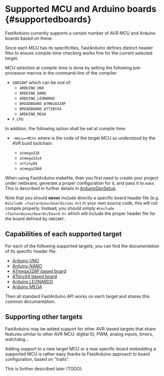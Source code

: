 Supported MCU and Arduino boards {#supportedboards}
================================

FastArduino currently supports a certain number of AVR MCU and Arduino boards based on these.

Since each MCU has its specificities, FastArduino defines distinct header files to ensure compile-time checking works fine for the current selected target.

MCU selection at compile-time is done by setting the following pre-processor macros in the command-line of the compiler:

- `VARIANT` which can be one of:
    - `ARDUINO_UNO`
    - `ARDUINO_NANO`
    - `ARDUINO_LEONARDO`
    - `BREADBOARD_ATMEGA328P`
    - `BREADBOARD_ATTINYX4`
    - `ARDUINO_MEGA`
- `F_CPU`

In addition, the following option shall be set at compile time:

- `-mmcu=<MCU>` where <MCU> is the code of the target MCU as understood by the AVR build toolchain:
    - `atmega328`
    - `atmega32u4`
    - `attiny84`
    - `atmega2560`

When using FastArduino makefile, then you first need to create your project under netbeans, generate a proper configuration for it, and pass it to `make`. This is described in further details in [ArduinoDevSetup](https://github.com/jfpoilpret/fast-arduino-lib/blob/master/ArduinoDevSetup.docx?raw=true).

Note that you should **never** include directly a specific board header file (e.g. `#include <fastarduno/boards/uno.h>`) in your own source code, this will not compile properly. Instead, you should simply `#include <fastarduino/boards/board.h>` which will include the proper header file for the board defined by `VARIANT`.

Capabilities of each supported target
-------------------------------------

For each of the following supported targets, you can find the documentation of its specific header file:

- [Arduino UNO](boards/uno/namespaceboard.html)
- [Arduino NANO](boards/nano/namespaceboard.html)
- [ATmega328P based board](boards/atmega328/namespaceboard.html)
- [ATtinyX4 based board](boards/attinyx4/namespaceboard.html)
- [Arduino LEONARDO](boards/leonardo/namespaceboard.html)
- [Arduino MEGA](boards/mega/namespaceboard.html)

Then all standard FastArduino API works on each target and shares this common documentation.

Supporting other targets
------------------------

FastArduino may be added support for other AVR-based targets that share features similar to other AVR MCU: digital IO, PWM, analog inputs, timers, watchdog...

Adding support to a new target MCU or a new specific board embedding a supported MCU is rather easy thanks to FastArduino approach to board configuration, based on "traits".

This is further described later (TODO).


